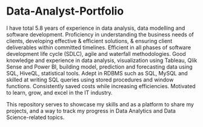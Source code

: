 # Data-Analyst-Portfolio

I have total 5.8 years of experience in data analysis, data modelling and software development. Proficiency in understanding the business needs of clients, developing effective & efficient solutions, & ensuring client deliverables within committed timelines. Efficient in all phases of software development life cycle (SDLC), agile and waterfall methodologies. Good knowledge and experience in data analysis, visualization using Tableau, Qlik Sense and Power BI, building model, prediction and forecasting data using SQL, HiveQL, statistical tools. Adept in RDBMS such as SQL, MySQL and skilled at writing SQL queries using stored   procedures and window functions. Consistently saved costs while increasing efficiencies. Motivated to learn, grow, and excel in the IT industry.

This repository serves to showcase my skills and as a platform to share my projects, and a way to track my progress in Data Analytics and Data Science-related topics.
